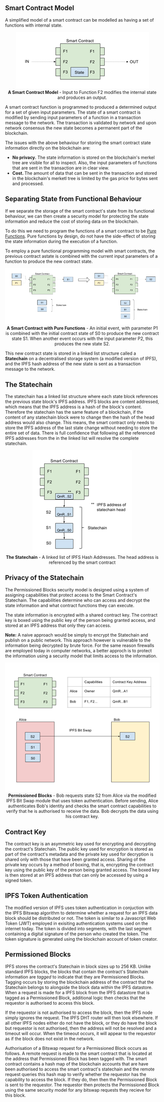 ## Smart Contract Model

A simplified model of a smart contract can be modelled as having a set of functions with internal state.

<p align="center">
<img src="/images/smart-contract-model.png">
<br>
<b>A Smart Contract Model</b> - Input to Function F2 modifies the internal state and produces an output. 
</p>

A smart contract function is programmed to produced a determined output for a set of given input parameters.
The state of a smart contract is modified by sending input parameters of a function in a transaction message to the network. The transaction is validated by network and upon network consensus the new state becomes a permanent part of the blockchain.

The issues with the above behaviour for storing the smart contract state information directly on the blockchain are:

- <b> No privacy.</b> The state information is stored on the blockchain's merkel tree are visible for all to inspect. Also, the input parameters of functions that are sent in the transaction are in clear view.
- <b> Cost. </b> The amount of data that can be sent in the transaction and stored in the blockchain's merketl tree is limited by the gas price for bytes sent and processed.

## Separating State from Functional Behaviour

If we separate the storage of the smart contract's state from its functional behaviour, we can then create a security model for protecting the state information and reduce the cost of storing data on the blockchain. 

To do this we need to program the functions of a smart contract to be [Pure Functions](https://en.wikipedia.org/wiki/Pure_function). Pure functions by design, do not have the side-effect of storing the state information during the execution of a function.

To employ a pure functional programming model with smart contracts, the previous contract astate is combined with the current input parameters of a function to produce the new contract state.

<p align="center">
<img src="/images/smart-contract-using-pure-functions.png">
<br>
<b>A Smart Contract with Pure Functions</b> - An initial event, with parameter P1 is combined with the initial contract state of S0 to produce the new contract state S1. When another event occurs with the input parameter P2, this produces the new state S2.
</p>

This new contract state is stored in a linked list structure called a <b>Statechain</b> on a decentralised storage system (a modified version of IPFS), and the IPFS hash address of the new state is sent as a transaction message to the network.

## The Statechain

The statechain has a linked list structure where each state block references the previous state block's IPFS address. IPFS blocks are content addressed, which means that the IPFS address is a hash of the block's content. Therefore the statechain has the same feature of a blockchain, if the content of any statechain block were to change then the hash of the head address would also change. This means, the smart contract only needs to store the IPFS address of the last state change without needing to store the entire set of data. There is full confidence that following all the referenced IPFS addresses from the in the linked list will resolve the complete statechain.

<p align="center">
<img src="/images/statechain.png">
<br>
<b>The Statechain</b> - A linked list of IPFS Hash Addresses. The head address is referenced by the smart contract
</p>

## Privacy of the Statechain

The Permissioned Blocks security model is designed using a system of assigning capabilities that protect access to the Smart Contract's Statechain. The capabilities determine who can access and decrypt the state information and what contract functions they can execute.

The state information is encrypted with a shared contract key. The contract key is boxed using the public key of the person being granted access, and stored at an IPFS address that only they can access.

<b>Note:</b> A naive approach would be simply to encrypt the Statechain and publish on a public network. This approach however is vulnerable to the information being decrypted by brute force. For the same reason firewalls are employed today in computer networks, a better approch is to protect the information using a security model that limits access to the information.
 
<p align="center">
<img src="/images/permissioned-blocks-capabilities.png">
<br>
<b>Permissioned Blocks</b> - Bob requests state S2 from Alice via the modified IPFS Bit Swap module that uses token authentication. Before sending, Alice authenticates Bob's identity and checks the smart contract capabilities to verify that he is authorised to receive the data. Bob decrypts the data using his contract key. 
</p>

## Contract Key

The contract key is an asymmetric key used for encrypting and decrypting the contract's Statechain. The public key used for encryption is stored as part of the contract's metadata and the private key used for decryption is shared only with those that have been granted access. Sharing of the private key occurs by a method of boxing, that is, encrypting the contract key using the public key of the person being granted access. The boxed key is then stored at an IPFS address that can only be accessed by using a signed token.

## IPFS Token Authentication

The modified version of IPFS uses token authentication in conjuction with the IPFS Bitswap algorithm to determine whether a request for an IPFS data block should be distributed or not. The token is similar to a Javascript Web Token (JWT) employed in exisiting authentication systems used on the internet today. The token is divided into segments, with the last segment containing a digital signature of the person who created the token. The token signature is generated using the blockchain account of token creator. 

## Permissioned Blocks

IPFS stores the contract's Statechain in block sizes up to 256 KB. Unlike standard IPFS blocks, the blocks that contain the contract's Statechain information are <i>tagged</i> to indicate that they are Permissioned Blocks. Tagging occurs by storing the blockchain address of the contract that the Statechain belongs to alongside the block data within the IPFS datastore. When a request is made for a IPFS block from the IPFS datastore that is tagged as a Permissioned Block, additional logic then checks that the requestor is authorised to access this block. 

If the requestor is not authorised to access the block, then the IPFS node simply ignores the request. The IPFS DHT router will then look elsewhere. If all other IPFS nodes either do not have the block, or they do have the block but requestor is not authorised, then the address will not be resolved and a timeout will occur. When the timeout occurs, it will appear to the requestor as if the block does not exist in the network.

Authorisation of a Bitswap request for a Permissioned Block occurs as follows. A remote request is made to the smart contract that is located at the address that Permissioned Block has been tagged with. The smart contract contains a hash map of the blockchain accounts that are have been authorised to access the smart contract's statechain and the remote request queries this hash map to verify whether the requestor has the capability to access the block. If they do, then then the Permissioned Block is sent to the requestor. The requestor then protects the Permissioned Block using the same security model for any bitswap requests they recieve for this block.
